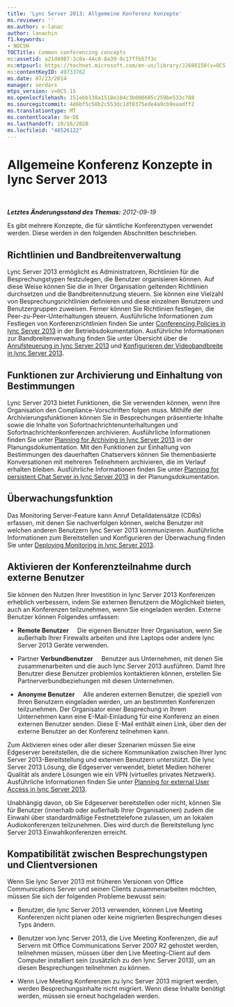```yaml
---
title: 'Lync Server 2013: Allgemeine Konferenz Konzepte'
ms.reviewer: ''
ms.author: v-lanac
author: lanachin
f1.keywords:
- NOCSH
TOCTitle: Common conferencing concepts
ms:assetid: a21d4987-1c0a-44c8-8a39-9c17ffb57f3c
ms:mtpsurl: https://technet.microsoft.com/en-us/library/JJ688158(v=OCS.15)
ms:contentKeyID: 49733762
ms.date: 07/23/2014
manager: serdars
mtps_version: v=OCS.15
ms.openlocfilehash: 151ebb138a1518e184c3b008605c259be533c788
ms.sourcegitcommit: 4d6bf5c58b2c553dc1df8375ede4a9cb9eaadff2
ms.translationtype: MT
ms.contentlocale: de-DE
ms.lasthandoff: 10/16/2020
ms.locfileid: "48526122"
---
```

# <a name="common-conferencing-concepts-in-lync-server-2013"></a>Allgemeine Konferenz Konzepte in lync Server 2013

<div data-xmlns="http://www.w3.org/1999/xhtml">

<div class="topic" data-xmlns="http://www.w3.org/1999/xhtml" data-msxsl="urn:schemas-microsoft-com:xslt" data-cs="https://msdn.microsoft.com/">

<div data-asp="https://msdn2.microsoft.com/asp">



</div>

<div id="mainSection">

<div id="mainBody">

<span> </span>

_**Letztes Änderungsstand des Themas:** 2012-09-19_

Es gibt mehrere Konzepte, die für sämtliche Konferenztypen verwendet werden. Diese werden in den folgenden Abschnitten beschrieben.

<div>

## <a name="policies-and-bandwidth-management"></a>Richtlinien und Bandbreitenverwaltung

Lync Server 2013 ermöglicht es Administratoren, Richtlinien für die Besprechungstypen festzulegen, die Benutzer organisieren können. Auf diese Weise können Sie die in Ihrer Organisation geltenden Richtlinien durchsetzen und die Bandbreitennutzung steuern. Sie können eine Vielzahl von Besprechungsrichtlinien definieren und diese einzelnen Benutzern und Benutzergruppen zuweisen. Ferner können Sie Richtlinien festlegen, die Peer-zu-Peer-Unterhaltungen steuern. Ausführliche Informationen zum Festlegen von Konferenzrichtlinien finden Sie unter [Conferencing Policies in lync Server 2013](lync-server-2013-conferencing-policies.md) in der Betriebsdokumentation. Ausführliche Informationen zur Bandbreitenverwaltung finden Sie unter Übersicht über die [Anrufsteuerung in lync Server 2013](lync-server-2013-overview-of-call-admission-control.md) und [Konfigurieren der Videobandbreite in lync Server 2013](lync-server-2013-configuring-video-bandwidth.md).

</div>

<div>

## <a name="archiving-and-compliance-features"></a>Funktionen zur Archivierung und Einhaltung von Bestimmungen

Lync Server 2013 bietet Funktionen, die Sie verwenden können, wenn Ihre Organisation den Compliance-Vorschriften folgen muss. Mithilfe der Archivierungsfunktionen können Sie in Besprechungen präsentierte Inhalte sowie die Inhalte von Sofortnachrichtenunterhaltungen und Sofortnachrichtenkonferenzen archivieren. Ausführliche Informationen finden Sie unter [Planning for Archiving in lync Server 2013](lync-server-2013-planning-for-archiving.md) in der Planungsdokumentation. Mit den Funktionen zur Einhaltung von Bestimmungen des dauerhaften Chatservers können Sie themenbasierte Konversationen mit mehreren Teilnehmern archivieren, die im Verlauf erhalten bleiben. Ausführliche Informationen finden Sie unter [Planning for persistent Chat Server in lync Server 2013](lync-server-2013-planning-for-persistent-chat-server.md) in der Planungsdokumentation.

</div>

<div>

## <a name="monitoring-feature"></a>Überwachungsfunktion

Das Monitoring Server-Feature kann Anruf Detaildatensätze (CDRs) erfassen, mit denen Sie nachverfolgen können, welche Benutzer mit welchen anderen Benutzern lync Server 2013 kommunizieren. Ausführliche Informationen zum Bereitstellen und Konfigurieren der Überwachung finden Sie unter [Deploying Monitoring in lync Server 2013](lync-server-2013-deploying-monitoring.md).

</div>

<div>

## <a name="enabling-external-participation-in-conferences"></a>Aktivieren der Konferenzteilnahme durch externe Benutzer

Sie können den Nutzen Ihrer Investition in lync Server 2013 Konferenzen erheblich verbessern, indem Sie externen Benutzern die Möglichkeit bieten, auch an Konferenzen teilzunehmen, wenn Sie eingeladen werden. Externe Benutzer können Folgendes umfassen:

  - **Remote Benutzer**     Die eigenen Benutzer Ihrer Organisation, wenn Sie außerhalb Ihrer Firewalls arbeiten und ihre Laptops oder andere lync Server 2013 Geräte verwenden.

  - Partner **Verbundbenutzer**     Benutzer aus Unternehmen, mit denen Sie zusammenarbeiten und die auch lync Server 2013 ausführen. Damit Ihre Benutzer diese Benutzer problemlos kontaktieren können, erstellen Sie Partnerverbundbeziehungen mit diesen Unternehmen.

  - **Anonyme Benutzer**     Alle anderen externen Benutzer, die speziell von Ihren Benutzern eingeladen werden, um an bestimmten Konferenzen teilzunehmen. Der Organisator einer Besprechung in Ihrem Unternehmen kann eine E-Mail-Einladung für eine Konferenz an einen externen Benutzer senden. Diese E-Mail enthält einen Link, über den der externe Benutzer an der Konferenz teilnehmen kann.

Zum Aktivieren eines oder aller dieser Szenarien müssen Sie eine Edgeserver bereitstellen, die die sichere Kommunikation zwischen Ihrer lync Server 2013-Bereitstellung und externen Benutzern unterstützt. Die lync Server 2013 Lösung, die Edgeserver verwendet, bietet Medien höherer Qualität als andere Lösungen wie ein VPN (virtuelles privates Netzwerk). Ausführliche Informationen finden Sie unter [Planning for external User Access in lync Server 2013](lync-server-2013-planning-for-external-user-access.md).

Unabhängig davon, ob Sie Edgeserver bereitstellen oder nicht, können Sie für Benutzer (innerhalb oder außerhalb Ihrer Organisationen) zudem die Einwahl über standardmäßige Festnetztelefone zulassen, um an lokalen Audiokonferenzen teilzunehmen. Dies wird durch die Bereitstellung lync Server 2013 Einwahlkonferenzen erreicht.

</div>

<div>

## <a name="compatibility-among-meeting-types-and-client-versions"></a>Kompatibilität zwischen Besprechungstypen und Clientversionen

Wenn Sie lync Server 2013 mit früheren Versionen von Office Communications Server und seinen Clients zusammenarbeiten möchten, müssen Sie sich der folgenden Probleme bewusst sein:

  - Benutzer, die lync Server 2013 verwenden, können Live Meeting Konferenzen nicht planen oder keine migrierten Besprechungen dieses Typs ändern.

  - Benutzer von lync Server 2013, die Live Meeting Konferenzen, die auf Servern mit Office Communications Server 2007 R2 gehostet werden, teilnehmen müssen, müssen über den Live Meeting-Client auf dem Computer installiert sein (zusätzlich zu den lync Server 2013), um an diesen Besprechungen teilnehmen zu können.

  - Wenn Live Meeting Konferenzen zu lync Server 2013 migriert werden, werden Besprechungsinhalte nicht migriert. Wenn diese Inhalte benötigt werden, müssen sie erneut hochgeladen werden.

</div>

</div>

<span> </span>

</div>

</div>

</div>

